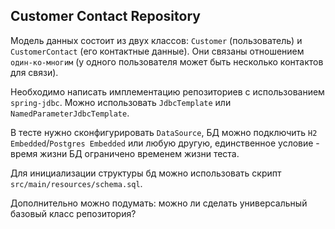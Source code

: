 Customer Contact Repository
---------------------------
Модель данных состоит из двух классов: `Customer` (пользователь) и `CustomerContact` (его контактные данные).
Они связаны отношением `один-ко-многим` (у одного пользователя может быть несколько контактов для связи).

Необходимо написать имплементацию репозиториев с использованием `spring-jdbc`. Можно использовать `JdbcTemplate` или `NamedParameterJdbcTemplate`.

В тесте нужно сконфигурировать `DataSource`, БД можно подключить `H2 Embedded`/`Postgres Embedded` или любую другую, единственное условие - время жизни БД ограничено временем жизни теста.

Для инициализации структуры бд можно использовать скрипт `src/main/resources/schema.sql`.

Дополнительно можно подумать: можно ли сделать универсальный базовый класс репозитория?